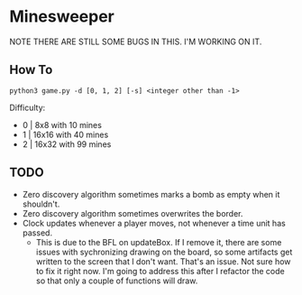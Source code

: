 # Minesweeper
NOTE THERE ARE STILL SOME BUGS IN THIS. I'M WORKING ON IT.
## How To
```
python3 game.py -d [0, 1, 2] [-s] <integer other than -1>
```
Difficulty:
* 0 | 8x8 with 10 mines
* 1 | 16x16 with 40 mines
* 2 | 16x32 with 99 mines 

## TODO
* Zero discovery algorithm sometimes marks a bomb as empty when it shouldn't.
* Zero discovery algorithm sometimes overwrites the border.
* Clock updates whenever a player moves, not whenever a time unit has passed.
    * This is due to the BFL on updateBox. If I remove it, there are some issues with
    sychronizing drawing on the board, so some artifacts get written to the screen that I don't want.
    That's an issue. Not sure how to fix it right now. I'm going to address this after I refactor the code
    so that only a couple of functions will draw.
